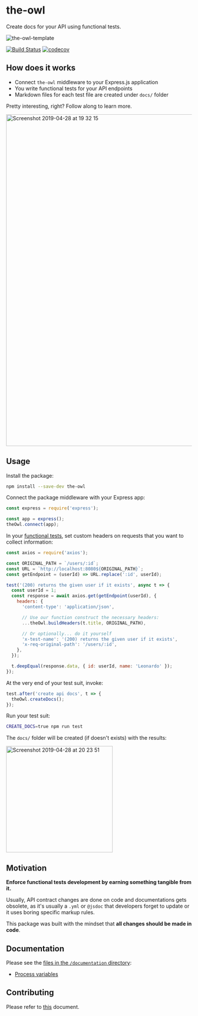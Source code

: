 # the-owl

Create docs for your API using functional tests.

<meta property="og:image" content="https://user-images.githubusercontent.com/11094572/57013840-ae877b80-6c0d-11e9-89b8-45a365d38971.png" />

![the-owl-template](https://user-images.githubusercontent.com/11094572/57013840-ae877b80-6c0d-11e9-89b8-45a365d38971.png)

[![Build Status](https://travis-ci.com/leonardosarmentocastro/the-owl.svg?branch=master)](https://travis-ci.com/leonardosarmentocastro/the-owl)
[![codecov](https://codecov.io/gh/leonardosarmentocastro/the-owl/branch/master/graph/badge.svg)](https://codecov.io/gh/leonardosarmentocastro/the-owl)

## How does it works

- Connect `the-owl` middleware to your Express.js application
- You write functional tests for your API endpoints
- Markdown files for each test file are created under `docs/` folder

Pretty interesting, right? Follow along to learn more.

<img width="901" alt="Screenshot 2019-04-28 at 19 32 15" src="https://user-images.githubusercontent.com/11094572/56867964-840aa800-69ec-11e9-82ab-e2ae31590228.png">

## Usage

Install the package:

```sh
npm install --save-dev the-owl
```

Connect the package middleware with your Express app:

```js
const express = require('express');

const app = express();
theOwl.connect(app);
```

In your [functional tests](./examples/using-express-ava/src/modules/users/__tests__/functional/[get]users_:id.js), set custom headers on requests that you want to collect information:

```js
const axios = require('axios');

const ORIGINAL_PATH = `/users/:id`;
const URL = `http://localhost:8080${ORIGINAL_PATH}`;
const getEndpoint = (userId) => URL.replace(':id', userId);

test('(200) returns the given user if it exists', async t => {
  const userId = 1;
  const response = await axios.get(getEndpoint(userId), {
    headers: {
      'content-type': 'application/json',

      // Use our function construct the necessary headers:
      ...theOwl.buildHeaders(t.title, ORIGINAL_PATH),

      // Or optionally... do it yourself
      'x-test-name': '(200) returns the given user if it exists',
      'x-req-original-path': '/users/:id',
    },
  });

  t.deepEqual(response.data, { id: userId, name: 'Leonardo' });
});
```

At the very end of your test suit, invoke:

```js
test.after('create api docs', t => {
  theOwl.createDocs();
});
```

Run your test suit:

```sh
CREATE_DOCS=true npm run test
```

The `docs/` folder will be created (if doesn't exists) with the results:

<img width="289" alt="Screenshot 2019-04-28 at 20 23 51" src="https://user-images.githubusercontent.com/11094572/56868513-90463380-69f3-11e9-96b8-3c9f3d99b1b8.png">


## Motivation

**Enforce functional tests development by earning something tangible from it.**

Usually, API contract changes are done on code and documentations gets obsolete, as it's usually a `.yml` or `@jsdoc` that developers forget to update or it uses boring specific markup rules.

This package was built with the mindset that **all changes should be made in code**.


## Documentation

Please see the [files in the `/documentation` directory](./documentation):

* [Process variables](./docs/process-variables.md)


## Contributing

Please refer to [this](./contributing.md) document.
